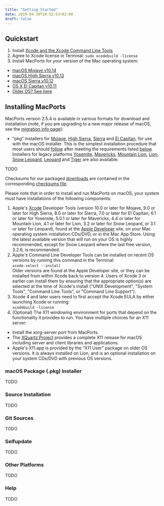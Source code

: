```yaml
---
title: "Getting Started"
date: 2019-04-30T10:52:53+02:00
draft: false
---
```


## Quickstart

1. Install [Xcode and the Xcode Command Line Tools](https://guide.macports.org/#installing.xcode)
2. Agree to Xcode license in Terminal: `sudo xcodebuild -license`
3. Install MacPorts for your version of the Mac operating system:
  - [macOS Mojave v10.14](https://distfiles.macports.org/MacPorts/MacPorts-2.5.4-10.14-Mojave.pkg)
  - [macOS High Sierra v10.13](https://distfiles.macports.org/MacPorts/MacPorts-2.5.4-10.13-HighSierra.pkg)
  - [macOS Sierra v10.12](https://distfiles.macports.org/MacPorts/MacPorts-2.5.4-10.12-Sierra.pkg)
  - [OS X El Capitan v10.11](https://distfiles.macports.org/MacPorts/MacPorts-2.5.4-10.11-ElCapitan.pkg)
  - [Older OS? See here](https://www.macports.org/install.php#installing)


## Installing MacPorts

MacPorts version 2.5.4 is available in various formats for download and installation (note, if you are upgrading to a new major release of macOS, see the [migration info page](https://trac.macports.org/wiki/Migration)):

- “pkg” installers for [Mojave](https://distfiles.macports.org/MacPorts/MacPorts-2.5.4-10.14-Mojave.pkg), [High Sierra](https://distfiles.macports.org/MacPorts/MacPorts-2.5.4-10.13-HighSierra.pkg), [Sierra](https://distfiles.macports.org/MacPorts/MacPorts-2.5.4-10.12-Sierra.pkg) and [El Capitan](https://distfiles.macports.org/MacPorts/MacPorts-2.5.4-10.11-ElCapitan.pkg), for use with the macOS Installer. This is the simplest installation procedure that most users should [follow](https://www.macports.org/install.php#pkg) after meeting the requirements listed [below](https://www.macports.org/install.php#requirements). Installers for legacy platforms [Yosemite](https://distfiles.macports.org/MacPorts/MacPorts-2.5.4-10.10-Yosemite.pkg), [Mavericks](https://distfiles.macports.org/MacPorts/MacPorts-2.5.4-10.9-Mavericks.pkg), [Mountain Lion](https://distfiles.macports.org/MacPorts/MacPorts-2.5.4-10.8-MountainLion.pkg), [Lion](https://distfiles.macports.org/MacPorts/MacPorts-2.5.4-10.7-Lion.pkg), [Snow Leopard](https://distfiles.macports.org/MacPorts/MacPorts-2.5.4-10.6-SnowLeopard.pkg), [Leopard](https://distfiles.macports.org/MacPorts/MacPorts-2.5.4-10.5-Leopard.dmg) and [Tiger](https://distfiles.macports.org/MacPorts/MacPorts-2.5.4-10.4-Tiger.dmg) are also available.

TODO

Checksums for our packaged [downloads](https://distfiles.macports.org/MacPorts/) are contained in the corresponding [checksums file](https://distfiles.macports.org/MacPorts/MacPorts-2.5.4.chk.txt).

Please note that in order to install and run MacPorts on macOS, your system must have installations of the following components:

1. Apple's [Xcode](https://developer.apple.com/technologies/tools/) Developer Tools (version 10.0 or later for Mojave, 9.0 or later for High Sierra, 8.0 or later for Sierra, 7.0 or later for El Capitan, 6.1 or later for Yosemite, 5.0.1 or later for Mavericks, 4.4 or later for Mountain Lion, 4.1 or later for Lion, 3.2 or later for Snow Leopard, or 3.1 or later for Leopard), found at the [Apple Developer](https://developer.apple.com/downloads/) site, on your Mac operating system installation CDs/DVD, or in the Mac App Store. Using the latest available version that will run on your OS is highly recommended, except for Snow Leopard where the last free version, 3.2.6, is recommended.
2. Apple's Command Line Developer Tools can be installed on recent OS versions by running this command in the Terminal:<br/>```xcode-select --install```<br/>Older versions are found at the Apple Developer site, or they can be installed from within Xcode back to version 4. Users of Xcode 3 or earlier can install them by ensuring that the appropriate option(s) are selected at the time of Xcode's install ("UNIX Development", "System Tools", "Command Line Tools", or "Command Line Support").
3. Xcode 4 and later users need to first accept the Xcode EULA by either launching Xcode or running:<br/>```xcodebuild -license```
4. (Optional) The X11 windowing environment for ports that depend on the functionality it provides to run. You have multiple choices for an X11 server:
  - Install the xorg-server port from MacPorts.
  - The [XQuartz Project](https://www.xquartz.org/) provides a complete X11 release for macOS including server and client libraries and applications.
  - Apple's X11.app is provided by the “X11 User” package on older OS versions. It is always installed on Lion, and is an optional installation on your system CDs/DVD with previous OS versions.


### macOS Package (.pkg) Installer

TODO


### Source Installation

TODO


### Git Sources

TODO


### Selfupdate

TODO


### Other Platforms

TODO


### Help

TODO


